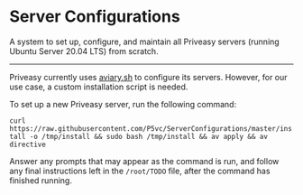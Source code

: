 # Server Configurations
A system to set up, configure, and maintain all Priveasy servers (running Ubuntu Server 20.04 LTS) from scratch.

------------

Priveasy currently uses [aviary.sh](https://github.com/team-video/aviary.sh "aviary.sh") to configure its servers. However, for our use case, a custom installation script is needed.

To set up a new Priveasy server, run the following command:

`curl https://raw.githubusercontent.com/P5vc/ServerConfigurations/master/install -o /tmp/install && sudo bash /tmp/install && av apply && av directive`

Answer any prompts that may appear as the command is run, and follow any final instructions left in the `/root/TODO` file, after the command has finished running.
